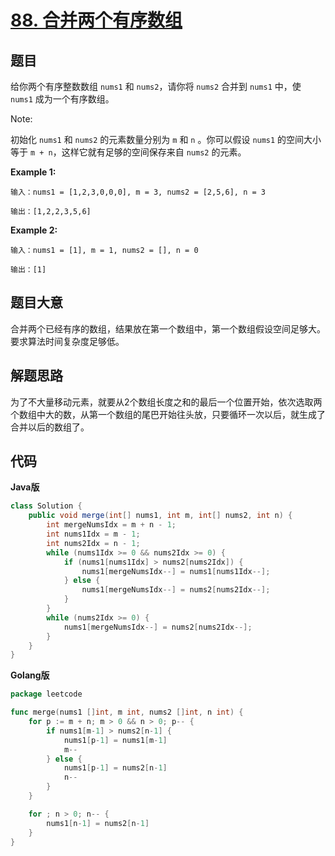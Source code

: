 # [88. 合并两个有序数组](https://leetcode-cn.com/problems/merge-sorted-array/)

## 题目

给你两个有序整数数组 `nums1` 和 `nums2`，请你将 `nums2` 合并到 `nums1` 中，使 `nums1` 成为一个有序数组。

Note:  

初始化 `nums1` 和 `nums2` 的元素数量分别为 `m` 和 `n` 。你可以假设 `nums1` 的空间大小等于 `m + n`，这样它就有足够的空间保存来自 `nums2` 的元素。

**Example 1:**

```
输入：nums1 = [1,2,3,0,0,0], m = 3, nums2 = [2,5,6], n = 3

输出：[1,2,2,3,5,6]
```

**Example 2:**
```
输入：nums1 = [1], m = 1, nums2 = [], n = 0

输出：[1]
```

## 题目大意

合并两个已经有序的数组，结果放在第一个数组中，第一个数组假设空间足够大。要求算法时间复杂度足够低。

## 解题思路

为了不大量移动元素，就要从2个数组长度之和的最后一个位置开始，依次选取两个数组中大的数，从第一个数组的尾巴开始往头放，只要循环一次以后，就生成了合并以后的数组了。

## 代码

**Java版**

```java
class Solution {
    public void merge(int[] nums1, int m, int[] nums2, int n) {
        int mergeNumsIdx = m + n - 1;
        int nums1Idx = m - 1;
        int nums2Idx = n - 1;
        while (nums1Idx >= 0 && nums2Idx >= 0) {
            if (nums1[nums1Idx] > nums2[nums2Idx]) {
                nums1[mergeNumsIdx--] = nums1[nums1Idx--];
            } else {
                nums1[mergeNumsIdx--] = nums2[nums2Idx--];
            }
        }
        while (nums2Idx >= 0) {
            nums1[mergeNumsIdx--] = nums2[nums2Idx--];
        }
    }
}
```

**Golang版**

```go
package leetcode

func merge(nums1 []int, m int, nums2 []int, n int) {
	for p := m + n; m > 0 && n > 0; p-- {
		if nums1[m-1] > nums2[n-1] {
			nums1[p-1] = nums1[m-1]
			m--
		} else {
			nums1[p-1] = nums2[n-1]
			n--
		}
	}

	for ; n > 0; n-- {
		nums1[n-1] = nums2[n-1]
	}
}
```